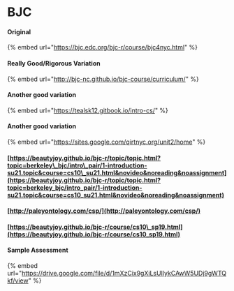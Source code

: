 # BJC

#### Original

{% embed url="https://bjc.edc.org/bjc-r/course/bjc4nyc.html" %}

#### Really Good/Rigorous Variation

{% embed url="http://bjc-nc.github.io/bjc-course/curriculum/" %}

#### Another good variation

{% embed url="https://tealsk12.gitbook.io/intro-cs/" %}

#### Another good variation

{% embed url="https://sites.google.com/qirtnyc.org/unit2/home" %}

#### [https://beautyjoy.github.io/bjc-r/topic/topic.html?topic=berkeley\_bjc/intro\_pair/1-introduction-su21.topic&course=cs10\_su21.html&novideo&noreading&noassignment](https://beautyjoy.github.io/bjc-r/topic/topic.html?topic=berkeley_bjc/intro_pair/1-introduction-su21.topic&course=cs10_su21.html&novideo&noreading&noassignment)

#### [http://paleyontology.com/csp/](http://paleyontology.com/csp/)

#### [https://beautyjoy.github.io/bjc-r/course/cs10\_sp19.html](https://beautyjoy.github.io/bjc-r/course/cs10_sp19.html)

#### 

#### Sample Assessment

{% embed url="https://drive.google.com/file/d/1mXzCix9gXiLsUIlykCAwW5UDj9gWTQkf/view" %}



